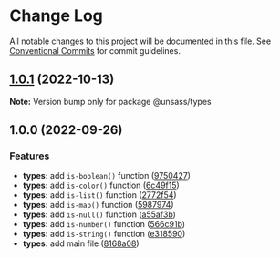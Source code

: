 # Change Log

All notable changes to this project will be documented in this file.
See [Conventional Commits](https://conventionalcommits.org) for commit guidelines.

## [1.0.1](https://github.com/unsass/unsass/compare/@unsass/types@1.0.0...@unsass/types@1.0.1) (2022-10-13)

**Note:** Version bump only for package @unsass/types






## 1.0.0 (2022-09-26)


### Features

* **types:** add `is-boolean()` function ([9750427](https://github.com/unsass/unsass/commit/975042793ca9a8ade8c90d5553749225e52064fe))
* **types:** add `is-color()` function ([6c49f15](https://github.com/unsass/unsass/commit/6c49f151064468d6998ad1d48fcb113976323ac1))
* **types:** add `is-list()` function ([2772f54](https://github.com/unsass/unsass/commit/2772f54ffb10e9c91408c1a4311786bdfd67b5d8))
* **types:** add `is-map()` function ([5987974](https://github.com/unsass/unsass/commit/59879748b8ce5a3b9c1b3d7c7c0162d9e4dada38))
* **types:** add `is-null()` function ([a55af3b](https://github.com/unsass/unsass/commit/a55af3b0ba074a08c75220502d2f87c13a505639))
* **types:** add `is-number()` function ([566c91b](https://github.com/unsass/unsass/commit/566c91bf6f5e4708c2297aae80a95c069331f0a1))
* **types:** add `is-string()` function ([e318590](https://github.com/unsass/unsass/commit/e318590b0b38215ab6b0d6c4a49b35cbd382f498))
* **types:** add main file ([8168a08](https://github.com/unsass/unsass/commit/8168a08ab68cf3761048ff91ca8c8ec83f2367b2))
